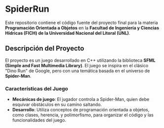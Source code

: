 # SpiderRun

Este repositorio contiene el código fuente del proyecto final para la materia **Programación Orientada a Objetos** en la **Facultad de Ingeniería y Ciencias Hídricas (FICH) de la Universidad Nacional del Litoral (UNL)**.

## Descripción del Proyecto

El proyecto es un juego desarrollado en C++ utilizando la biblioteca **SFML (Simple and Fast Multimedia Library)**. El juego se inspira en el clásico "Dino Run" de Google, pero con una temática basada en el universo de **Spider-Man**.

### Características del Juego
- **Mecánicas de juego**: El jugador controla a Spider-Man, quien debe esquivar obstáculos en su camino saltando.
- **Desarrollo**: Utiliza conceptos de programación orientada a objetos, como clases, herencia, y polimorfismo, para organizar el código y las funcionalidades del juego.
